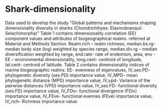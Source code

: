 # Shark-dimensionality
Data used to develop the study "Global patterns and mechanisms shaping dimensionality diversity in sharks (Chondrichthyes: Elasmobranquii: Selachimorpha)"
Table 1 contains dimensionality correlation (EE) component values and attributes of biogeographical realms.  referred at Material and Methods Section. Realm.rich – realm richness, median.bs.rg- median body size (log) weighted by species range, median.div.rg – median diversification weighted by range, end.rate- rate of endemism, area, env -EE – environmental dimensionality, long.cent- centroid of longitude, lat.cent- centroid of latitude.
Table 2 contains dimensionality indices of marine biogeographic realms. EE- evenness of eigenvalues, IV_ses.PD- phylogenetic diversity (ses.PD) importance value, IV_MPD- mean phylogenetic distance (MPD) importance value, IV_vpd- Variance of the pairwise distances (VPD) importance value, IV_ses.FD- functional diversity (ses.FD) importance value, IV_FDiv- functional divergence (FDiv) importance value, IV_FEve- functional evennes (FEve) importance value, IV_rich- Richness importance value.
